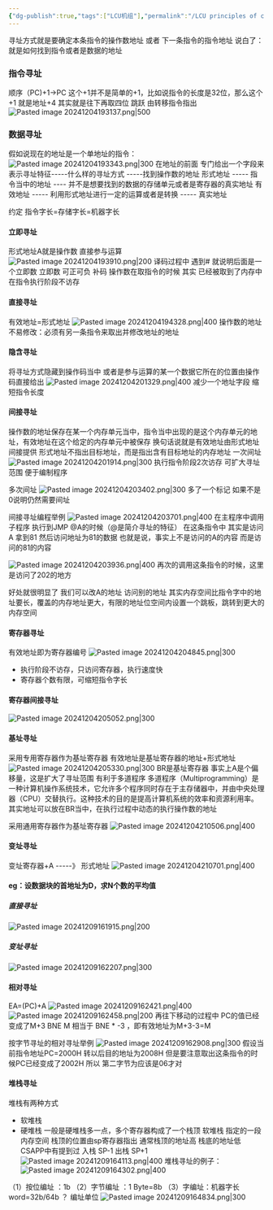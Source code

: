 ```yaml
---
{"dg-publish":true,"tags":["LCU机组"],"permalink":"/LCU principles of computer composition/寻址方式/","dgPassFrontmatter":true,"noteIcon":"","created":"2024-11-28T11:11:03.264+08:00","updated":"2025-04-19T09:58:29.184+08:00"}
---
```



寻址方式就是要确定本条指令的操作数地址 或者 下一条指令的指令地址
说白了：就是如何找到指令或者是数据的地址
### 指令寻址
顺序（PC)+1->PC
这个+1并不是简单的+1，比如说指令的长度是32位，那么这个+1 就是地址+4  其实就是往下再取四位 
跳跃  由转移指令指出
![Pasted image 20241204193137.png|500](/img/user/accessory/Pasted%20image%2020241204193137.png)

### 数据寻址
假如说现在的地址是一个单地址的指令：
![Pasted image 20241204193343.png|300](/img/user/accessory/Pasted%20image%2020241204193343.png)
在地址的前面 专门给出一个字段来表示寻址特征-----什么样的寻址方式 -----找到操作数的地址
形式地址  -----  指令当中的地址  ---- 并不是想要找到的数据的存储单元或者是寄存器的真实地址
有效地址  -----  利用形式地址进行一定的运算或者是转换   ----- 真实地址

约定   指令字长=存储字长=机器字长

#### 立即寻址
形式地址A就是操作数  直接参与运算
![Pasted image 20241204193910.png|200](/img/user/accessory/Pasted%20image%2020241204193910.png)
译码过程中 遇到# 就说明后面是一个立即数
立即数 可正可负  补码
操作数在取指令的时候 其实 已经被取到了内存中
在指令执行阶段不访存

#### 直接寻址
有效地址=形式地址
![Pasted image 20241204194328.png|400](/img/user/accessory/Pasted%20image%2020241204194328.png)
操作数的地址不易修改：必须有另一条指令来取出并修改地址的地址

#### 隐含寻址
将寻址方式隐藏到操作码当中  或者是参与运算的某一个数据它所在的位置由操作码直接给出
![Pasted image 20241204201329.png|400](/img/user/accessory/Pasted%20image%2020241204201329.png)
减少一个地址字段 缩短指令长度

#### 间接寻址
操作数的地址保存在某一个内存单元当中，指令当中出现的是这个内存单元的地址，有效地址在这个给定的内存单元中被保存
换句话说就是有效地址由形式地址间接提供
形式地址不指出目标地址，而是指出含有目标地址的内存地址
一次间址
![Pasted image 20241204201914.png|300](/img/user/accessory/Pasted%20image%2020241204201914.png)
执行指令阶段2次访存
可扩大寻址范围
便于编制程序

多次间址
![Pasted image 20241204203402.png|300](/img/user/accessory/Pasted%20image%2020241204203402.png)
多了一个标记   如果不是0说明仍然需要间址

间接寻址编程举例
![Pasted image 20241204203701.png|400](/img/user/accessory/Pasted%20image%2020241204203701.png)
在主程序中调用子程序    执行到JMP @A的时候（@是简介寻址的特征）
在这条指令中  其实是访问A 拿到81 然后访问地址为81的数据
也就是说，事实上不是访问的A的内容 而是访问的81的内容

![Pasted image 20241204203936.png|400](/img/user/accessory/Pasted%20image%2020241204203936.png)
再次的调用这条指令的时候，这里是访问了202的地方

好处就很明显了    我们可以改A的地址  访问别的地址
其实内存空间比指令字中的地址要长，覆盖的内存地址更大，有限的地址位空间内设置一个跳板，跳转到更大的内存空间

#### 寄存器寻址
有效地址即为寄存器编号
![Pasted image 20241204204845.png|300](/img/user/accessory/Pasted%20image%2020241204204845.png)
- 执行阶段不访存，只访问寄存器，执行速度快
- 寄存器个数有限，可缩短指令字长
#### 寄存器间接寻址
![Pasted image 20241204205052.png|300](/img/user/accessory/Pasted%20image%2020241204205052.png)
#### 基址寻址
采用专用寄存器作为基址寄存器
有效地址是基址寄存器的地址+形式地址
![Pasted image 20241204205330.png|300](/img/user/accessory/Pasted%20image%2020241204205330.png)
BR是基址寄存器
事实上A是个偏移量，这是扩大了寻址范围
有利于多道程序
多道程序（Multiprogramming）是一种计算机操作系统技术，它允许多个程序同时存在于主存储器中，并由中央处理器（CPU）交替执行。这种技术的目的是提高计算机系统的效率和资源利用率。
其实地址可以放在BR当中，在执行过程中动态的执行操作数的地址

采用通用寄存器作为基址寄存器
![Pasted image 20241204210506.png|400](/img/user/accessory/Pasted%20image%2020241204210506.png)

#### 变址寻址
变址寄存器+A   -----》 形式地址
![Pasted image 20241204210701.png|400](/img/user/accessory/Pasted%20image%2020241204210701.png)


#### eg：设数据块的首地址为D，求N个数的平均值
##### 直接寻址
![Pasted image 20241209161915.png|200](/img/user/accessory/Pasted%20image%2020241209161915.png)
##### 变址寻址
![Pasted image 20241209162207.png|300](/img/user/accessory/Pasted%20image%2020241209162207.png)

#### 相对寻址
EA=(PC)+A
![Pasted image 20241209162421.png|400](/img/user/accessory/Pasted%20image%2020241209162421.png)
![Pasted image 20241209162458.png|200](/img/user/accessory/Pasted%20image%2020241209162458.png)
再往下移动的过程中 PC的值已经变成了M+3  BNE M 相当于 BNE * -3 ，即有效地址为M+3-3=M

 按字节寻址的相对寻址举例
![Pasted image 20241209162908.png|300](/img/user/accessory/Pasted%20image%2020241209162908.png)
假设当前指令地址PC=2000H
转以后目的地址为2008H
但是要注意取出这条指令的时候PC已经变成了2002H  所以 第二字节为应该是06才对


#### 堆栈寻址
堆栈有两种方式
- 软堆栈
- 硬堆栈
一般是硬堆栈多一点，多个寄存器构成了一个栈顶
软堆栈 指定的一段内存空间
栈顶的位置由sp寄存器指出 通常栈顶的地址高 栈底的地址低   CSAPP中有提到过
入栈 SP-1
出栈 SP+1
![Pasted image 20241209164113.png|400](/img/user/accessory/Pasted%20image%2020241209164113.png)
堆栈寻址的例子：
![Pasted image 20241209164302.png|400](/img/user/accessory/Pasted%20image%2020241209164302.png)

（1）按位编址 ：1b
（2）字节编址 ：1 Byte=8b
（3）字编址：机器字长word=32b/64b  ？ 编址单位
![Pasted image 20241209164834.png|300](/img/user/accessory/Pasted%20image%2020241209164834.png)
